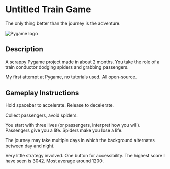 # Untitled Train Game
The only thing better than the journey is the adventure.

![Pygame logo](https://www.pygame.org/docs/_static/pygame_lofi.svg)

## Description
A scrappy Pygame project made in about 2 months. You take the role of a train conductor dodging spiders and grabbing passengers.

My first attempt at Pygame, no tutorials used. All open-source.

## Gameplay Instructions
Hold spacebar to accelerate.
Release to decelerate.

Collect passengers, avoid spiders.

You start with three lives (or passengers, interpret how you will). Passengers give you a life. Spiders make you lose a life.

The journey may take multiple days in which the background alternates between day and night.

Very little strategy involved. One button for accessibility. The highest score I have seen is 3042. Most average around 1200.